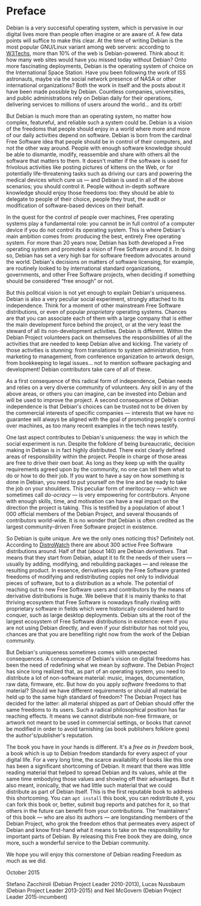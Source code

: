 Preface
=======

Debian is a very successful operating system, which is pervasive in our
digital lives more than people often imagine or are aware of. A few data
points will suffice to make this clear. At the time of writing Debian is
the most popular GNU/Linux variant among web servers: according to
[W3Techs](http://w3techs.com/), more than 10% of the web is
Debian-powered. Think about it: how many web sites would have you missed
today without Debian? Onto more fascinating deployments, Debian is the
operating system of choice on the International Space Station. Have you
been following the work of ISS astronauts, maybe via the social network
presence of NASA or other international organizations? Both the work in
itself and the posts about it have been made possible by Debian.
Countless companies, universities, and public administrations rely on
Debian daily for their operations, delivering services to millions of
users around the world... and its orbit!

But Debian is much more than an operating system, no matter how complex,
featureful, and reliable such a system could be. Debian is a vision of
the freedoms that people should enjoy in a world where more and more of
our daily activities depend on software. Debian is born from the
cardinal Free Software idea that people should be in control of their
computers, and not the other way around. People with enough software
knowledge should be able to dismantle, modify, reassemble and share with
others all the software that matters to them. It doesn't matter if the
software is used for frivolous activities like posting pictures of
kittens on the Web, or for potentially life-threatening tasks such as
driving our cars and powering the medical devices which cure us — and
Debian is used in all of the above scenarios; you should control it.
People without in-depth software knowledge should enjoy those freedoms
too: they should be able to delegate to people of their choice, people
they trust, the audit or modification of software-based devices on their
behalf.

In the quest for the control of people over machines, Free operating
systems play a fundamental role: you cannot be in full control of a
computer device if you do not control its operating system. This is
where Debian's main ambition comes from: producing the best, entirely
Free operating system. For more than 20 years now, Debian has both
developed a Free operating system and promoted a vision of Free Software
around it. In doing so, Debian has set a very high bar for software
freedom advocates around the world. Debian's decisions on matters of
software licensing, for example, are routinely looked to by
international standard organizations, governments, and other Free
Software projects, when deciding if something should be considered “free
enough” or not.

But this political vision is not yet enough to explain Debian's
uniqueness. Debian is also a very peculiar social experiment, strongly
attached to its independence. Think for a moment of other mainstream
Free Software distributions, or even of popular *proprietary* operating
systems. Chances are that you can associate each of them with a large
company that is either the main development force behind the project, or
at the very least the steward of all its non-development activities.
Debian is different. Within the Debian Project volunteers pack on
themselves the responsibilities of all the activities that are needed to
keep Debian alive and kicking. The variety of those activities is
stunning: from translations to system administration, from marketing to
management, from conference organization to artwork design, from
bookkeeping to legal issues... not to mention software packaging and
development! Debian contributors take care of all of these.

As a first consequence of this radical form of independence, Debian
needs and relies on a very diverse community of volunteers. Any skill in
any of the above areas, or others you can imagine, can be invested into
Debian and will be used to improve the project. A second consequence of
Debian independence is that Debian's choices can be trusted not to be
driven by the commercial interests of specific companies — interests
that we have no guarantee will always be aligned with the goal of
promoting people's control over machines, as too many recent examples in
the tech news testify.

One last aspect contributes to Debian's uniqueness: the way in which the
social experiment is run. Despite the folklore of being bureaucratic,
decision making in Debian is in fact highly distributed. There exist
clearly defined areas of responsibility within the project. People in
charge of those areas are free to drive their own boat. As long as they
keep up with the quality requirements agreed upon by the community, no
one can tell them what to do or how to do their job. If you want to have
a say on how something is done in Debian, you need to put yourself on
the line and be ready to take the job on your shoulders. This peculiar
form of meritocracy — which we sometimes call *do-ocracy* — is very
empowering for contributors. Anyone with enough skills, time, and
motivation can have a real impact on the direction the project is
taking. This is testified by a population of about 1 000 official
members of the Debian Project, and several thousands of contributors
world-wide. It is no wonder that Debian is often credited as the largest
community-driven Free Software project in existence.

So Debian is quite unique. Are we the only ones noticing this?
Definitely not. According to [DistroWatch](http://distrowatch.com/)
there are about 300 active Free Software distributions around. Half of
that (about 140) are Debian *derivatives*. That means that they start
from Debian, adapt it to fit the needs of their users — usually by
adding, modifying, and rebuilding packages — and release the resulting
product. In essence, derivatives apply the Free Software granted
freedoms of modifying and redistributing copies not only to individual
pieces of software, but to a distribution as a whole. The potential of
reaching out to new Free Software users and contributors by the means of
derivative distributions is huge. We believe that it is mainly thanks to
that thriving ecosystem that Free Software is nowadays finally rivaling
with proprietary software in fields which were historically considered
hard to conquer, such as large desktop deployments. Debian sits at the
root of the largest ecosystem of Free Software distributions in
existence: even if you are not using Debian directly, and even if your
distributor has not told you, chances are that you are benefiting right
now from the work of the Debian community.

But Debian's uniqueness sometimes comes with unexpected consequences. A
consequence of Debian's vision on digital freedoms has been the need of
redefining what we mean by *software*. The Debian Project has since long
realized that, as part of an operating system, you need to distribute a
lot of non-software material: music, images, documentation, raw data,
firmware, etc. But how do you apply *software* freedoms to that
material? Should we have different requirements or should all material
be held up to the same high standard of freedom? The Debian Project has
decided for the latter: all material shipped as part of Debian should
offer the same freedoms to its users. Such a radical philosophical
position has far reaching effects. It means we cannot distribute
non-free firmware, or artwork not meant to be used in commercial
settings, or books that cannot be modified in order to avoid tarnishing
(as book publishers folklore goes) the author's/publisher's reputation.

The book you have in your hands is different. It's a *free as in
freedom* book, a book which is up to Debian freedom standards for every
aspect of your digital life. For a very long time, the scarce
availability of books like this one has been a significant shortcoming
of Debian. It meant that there was little reading material that helped
to spread Debian and its values, while at the same time embodying those
values and showing off their advantages. But it also meant, ironically,
that we had little such material that we could distribute as part of
Debian itself. This is the first reputable book to address this
shortcoming. You can `apt install` this book, you can redistribute it,
you can fork this book or, better, submit bug reports and patches for
it, so that others in the future can benefit from your contributions.
The “maintainers” of this book — who are also its authors — are
longstanding members of the Debian Project, who grok the freedom ethos
that permeates every aspect of Debian and know first-hand what it means
to take on the responsibility for important parts of Debian. By
releasing this Free book they are doing, once more, such a wonderful
service to the Debian community.

We hope you will enjoy this cornerstone of Debian reading Freedom as
much as we did.

October 2015

Stefano Zacchiroli (Debian Project Leader 2010-2013), Lucas Nussbaum
(Debian Project Leader 2013-2015) and Neil McGovern (Debian Project
Leader 2015-incumbent)
